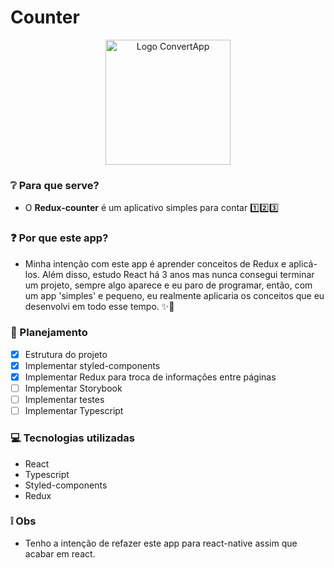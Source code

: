 # Counter
<p align="center">
  <img src="https://i.imgur.com/zpNtbLx.png" alt="Logo ConvertApp" width="200"/>
</p>

### ❔ Para que serve?
- O **Redux-counter** é um aplicativo simples para contar 1️⃣2️⃣3️⃣

### ❓ Por que este app?
- Minha intenção com este app é aprender conceitos de Redux e aplicá-los. Além disso, estudo React há 3 anos mas nunca consegui terminar um projeto, sempre algo aparece e eu paro de programar, então, com um app 'simples' e pequeno, eu realmente aplicaria os conceitos que eu desenvolvi em todo esse tempo. ✨🚀

### 📖 Planejamento
  - [x] Estrutura do projeto 
  - [x] Implementar styled-components
  - [x] Implementar Redux para troca de informações entre páginas
  - [ ] Implementar Storybook
  - [ ] Implementar testes
  - [ ] Implementar Typescript

### 💻 Tecnologias utilizadas
- React
- Typescript
- Styled-components
- Redux

### ❕ Obs
- Tenho a intenção de refazer este app para react-native assim que acabar em react.

